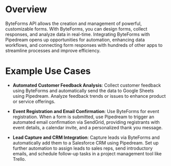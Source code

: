 # Overview

ByteForms API allows the creation and management of powerful, customizable forms. With ByteForms, you can design forms, collect responses, and analyze data in real-time. Integrating ByteForms with Pipedream opens up opportunities for automation, enhancing data workflows, and connecting form responses with hundreds of other apps to streamline processes and improve efficiency.

# Example Use Cases

- **Automated Customer Feedback Analysis**: Collect customer feedback using ByteForms and automatically send the data to Google Sheets using Pipedream. Analyze feedback trends or issues to enhance product or service offerings.

- **Event Registration and Email Confirmation**: Use ByteForms for event registration. When a form is submitted, use Pipedream to trigger an automated email confirmation via SendGrid, providing registrants with event details, a calendar invite, and a personalized thank you message.

- **Lead Capture and CRM Integration**: Capture leads via ByteForms and automatically add them to a Salesforce CRM using Pipedream. Set up further automation to assign leads to sales reps, send introductory emails, and schedule follow-up tasks in a project management tool like Trello.
